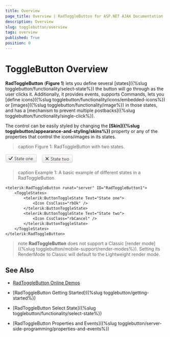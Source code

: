 ```yaml
---
title: Overview
page_title: Overview | RadToggleButton for ASP.NET AJAX Documentation
description: Overview
slug: togglebutton/overview
tags: overview
published: True
position: 0
---
```


# ToggleButton Overview

**RadToggleButton** (**Figure 1**) lets you define several [states]({%slug togglebutton/functionality/select-state%}) the button will go through as the user clicks it. Additionally, it provides events, supports Commands, lets you [define icons]({%slug togglebutton/functionality/icons/embedded-icons%}) or [images]({%slug togglebutton/functionality/image%}) in those states, and has a [mechanism to prevent multiple postbacks]({%slug togglebutton/functionality/single-click%}).

The control can be easily styled by changing the **[Skin]({%slug togglebutton/appearance-and-styling/skins%})** property or any of the properties that control the icons/images in its states.



>caption Figure 1: RadToggleButton with two states.

![RadButton](images/toggle-button-overview.png)

>caption Example 1: A basic example of different states in a RadToggleButton

````ASP.NET
<telerik:RadToggleButton runat="server" ID="RadToggleButton1">
	<ToggleStates>
		<telerik:ButtonToggleState Text="State one">
			<Icon CssClass="rbOk" />
		</telerik:ButtonToggleState>
		<telerik:ButtonToggleState Text="State two">
			<Icon CssClass="rbCancel" />
		</telerik:ButtonToggleState>
	</ToggleStates>
</telerik:RadToggleButton>
````

>note **RadToggleButton** does not support a Classic [render mode]({%slug togglebutton/mobile-support/render-modes%}). Setting its RenderMode to Classic will default to the Lightweight render mode.

## See Also

 * [RadToggleButton Online Demos](http://demos.telerik.com/aspnet-ajax/togglebutton/examples/overview/defaultcs.aspx)
 
 * [RadToggleButton Getting Started]({%slug togglebutton/getting-started%})
 
 * [RadToggleButton Select State]({%slug togglebutton/functionality/select-state%})
 
 * [RadToggleButton Properties and Events]({%slug togglebutton/server-side-programming/properties-and-events%})
 